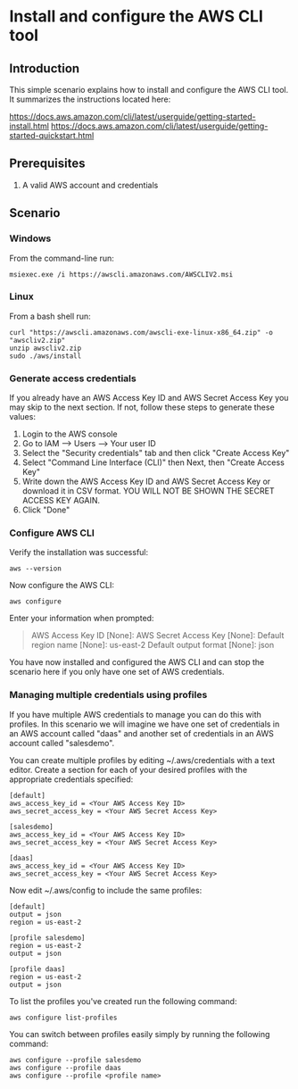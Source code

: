 # Install and configure the AWS CLI tool

## Introduction
This simple scenario explains how to install and configure the AWS CLI tool.  It summarizes the instructions located here:

https://docs.aws.amazon.com/cli/latest/userguide/getting-started-install.html
https://docs.aws.amazon.com/cli/latest/userguide/getting-started-quickstart.html

## Prerequisites
1. A valid AWS account and credentials

## Scenario

### Windows
From the command-line run:

    msiexec.exe /i https://awscli.amazonaws.com/AWSCLIV2.msi

### Linux
From a bash shell run:

    curl "https://awscli.amazonaws.com/awscli-exe-linux-x86_64.zip" -o "awscliv2.zip"
    unzip awscliv2.zip
    sudo ./aws/install

### Generate access credentials
If you already have an AWS Access Key ID and AWS Secret Access Key you may skip to the next section.  If not, follow these steps to generate these values:

1. Login to the AWS console
2. Go to IAM --> Users --> Your user ID
3. Select the "Security credentials" tab and then click "Create Access Key"
4. Select "Command Line Interface (CLI)" then Next, then "Create Access Key"
5. Write down the AWS Access Key ID and AWS Secret Access Key or download it in CSV format.  YOU WILL NOT BE SHOWN THE SECRET ACCESS KEY AGAIN.
6. Click "Done"

### Configure AWS CLI
Verify the installation was successful:

    aws --version

Now configure the AWS CLI:

    aws configure

Enter your information when prompted:

>AWS Access Key ID [None]: <Your AWS Access Key ID>
>AWS Secret Access Key [None]: <Your AWS Secret Access Key>
>Default region name [None]: us-east-2
>Default output format [None]: json

You have now installed and configured the AWS CLI and can stop the scenario here if you only have one set of AWS credentials.

### Managing multiple credentials using profiles

If you have multiple AWS credentials to manage you can do this with profiles.  In this scenario we will imagine we have one set of credentials in an AWS account called "daas" and another set of credentials in an AWS account called "salesdemo".

You can create multiple profiles by editing ~/.aws/credentials with a text editor.  Create a section for each of your desired profiles with the appropriate credentials specified:

    [default]
    aws_access_key_id = <Your AWS Access Key ID>
    aws_secret_access_key = <Your AWS Secret Access Key>
    
    [salesdemo]
    aws_access_key_id = <Your AWS Access Key ID>
    aws_secret_access_key = <Your AWS Secret Access Key>
    
    [daas]
    aws_access_key_id = <Your AWS Access Key ID>
    aws_secret_access_key = <Your AWS Secret Access Key>

Now edit ~/.aws/config to include the same profiles:

    [default]
    output = json
    region = us-east-2
    
    [profile salesdemo]
    region = us-east-2
    output = json
    
    [profile daas]
    region = us-east-2
    output = json

To list the profiles you've created run the following command:

    aws configure list-profiles

You can switch between profiles easily simply by running the following command:

    aws configure --profile salesdemo
    aws configure --profile daas
    aws configure --profile <profile name>
     
